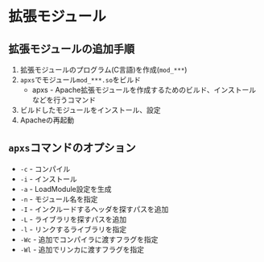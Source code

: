 # 拡張モジュール
## 拡張モジュールの追加手順
1. 拡張モジュールのプログラム(C言語)を作成(`mod_***`)
2. `apxs`でモジュール`mod_***.so`をビルド
    - apxs - Apache拡張モジュールを作成するためのビルド、インストールなどを行うコマンド
3. ビルドしたモジュールをインストール、設定
4. Apacheの再起動

## `apxs`コマンドのオプション
- `-c`  - コンパイル
- `-i`  - インストール
- `-a`  - LoadModule設定を生成
- `-n`  - モジュール名を指定
- `-I`  - インクルードするヘッダを探すパスを追加
- `-L`  - ライブラリを探すパスを追加
- `-l`  - リンクするライブラリを指定
- `-Wc` - 追加でコンパイラに渡すフラグを指定
- `-Wl` - 追加でリンカに渡すフラグを指定
